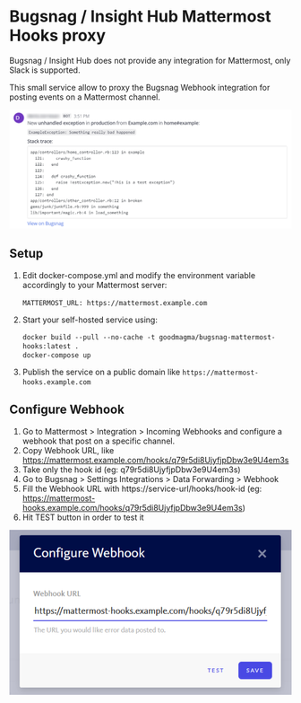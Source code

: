# Bugsnag / Insight Hub Mattermost Hooks proxy

Bugsnag / Insight Hub does not provide any integration for Mattermost, only Slack is supported. 

This small service allow to proxy the Bugsnag Webhook integration for posting events on a Mattermost channel.

![Example Notification](./assets/mattermost-notification.png "This is an example notification on your channel")

## Setup

1. Edit docker-compose.yml and modify the environment variable accordingly to your Mattermost server:
    
    `MATTERMOST_URL: https://mattermost.example.com`

2. Start your self-hosted service using:

   ```
   docker build --pull --no-cache -t goodmagma/bugsnag-mattermost-hooks:latest .
   docker-compose up
   ```

3. Publish the service on a public domain like `https://mattermost-hooks.example.com`

## Configure Webhook

1. Go to Mattermost > Integration > Incoming Webhooks and configure a webhook that post on a specific channel.
2. Copy Webhook URL, like https://mattermost.example.com/hooks/q79r5di8UjyfjpDbw3e9U4em3s
3. Take only the hook id (eg: q79r5di8UjyfjpDbw3e9U4em3s)
4. Go to Bugsnag > Settings Integrations > Data Forwarding > Webhook
5. Fill the Webhook URL with https://service-url/hooks/hook-id (eg: https://mattermost-hooks.example.com/hooks/q79r5di8UjyfjpDbw3e9U4em3s)
6. Hit TEST button in order to test it

![Configure Webhook](./assets/bugsnag-webhook.png "This is an example webhook configuration on Bugsnag")
